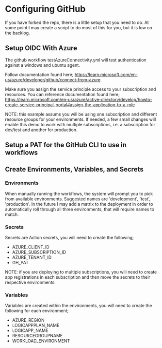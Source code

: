 # Configuring GitHub
If you have forked the repo, there is a little setup that you need to do.  At some point I may create a script to do most of this for you, but it is low on the backlog.


## Setup OIDC With Azure
The github workflow testAzureConnectivity.yml will test authentication against a windows and ubuntu agent.

Follow documentation found here; https://learn.microsoft.com/en-us/azure/developer/github/connect-from-azure

Make sure you assign the service principle access to your subscription and resources.  You can reference documentation found here; https://learn.microsoft.com/en-us/azure/active-directory/develop/howto-create-service-principal-portal#assign-the-application-to-a-role

NOTE: this example assums you will be using one subscription and different resource groups for your environments.  If needed, a few small changes will enable this demo to work with multiple subscriptions, i.e. a subscription for dev/test and another for production.

## Setup a PAT for the GitHub CLI to use in workflows

## Create Environments, Variables, and Secrets
### Environments
When manually running the workflows, the system will prompt you to pick from available environments.  Suggested names are 'development', 'test', 'production'.
In the future I may add a matrix to the deployment in order to automatically roll through all three environments, that will require names to match.

### Secrets
Secrets are Action secrets, you will need to create the following;
- AZURE_CLIENT_ID
- AZURE_SUBSCRIPTION_ID
- AZURE_TENANT_ID
- GH_PAT

NOTE: if you are deploying to multiple subscriptions, you will need to create app registrations in each subscription and then move the secrets to their respective environments.

### Variables
Variables are created within the environments, you will need to create the following for each environment;
- AZURE_REGION
- LOGICAPPPLAN_NAME
- LOGICAPP_NAME
- RESOURCEGROUPNAME
- WORKLOAD_ENVIRONMENT